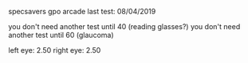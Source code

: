 specsavers gpo arcade
last test: 08/04/2019

you don't need another test until 40 (reading glasses?)
you don't need another test until 60 (glaucoma)

left eye: 2.50
right eye: 2.50